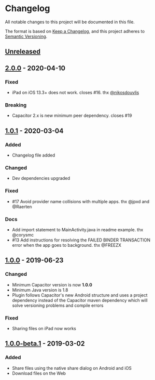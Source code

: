 # Changelog
All notable changes to this project will be documented in this file.

The format is based on [Keep a Changelog](https://keepachangelog.com/en/1.0.0/),
and this project adheres to [Semantic Versioning](https://semver.org/spec/v2.0.0.html).

## [Unreleased]

## [2.0.0] - 2020-04-10

### Fixed
- iPad on iOS 13.3+ does not work. closes #16. thx [@nikosdouvlis](https://github.com/nikosdouvlis)

### Breaking
- Capacitor 2.x is new minimum peer dependency. closes #19

## [1.0.1] - 2020-03-04

### Added
- Changelog file added

### Changed
- Dev dependencies upgraded

### Fixed
- #17 Avoid provider name collisions with multiple apps. thx @jpxd and @Raerten

### Docs
- Add import statement to MainActivity.java in readme example. thx @corysmc
- #13 Add instructions for resolving the FAILED BINDER TRANSACTION error when the app goes to background. thx @FREEZX

## [1.0.0] - 2019-06-23

### Changed
- Minimum Capacitor version is now **1.0.0**
- Minimum Java version is 1.8
- Plugin follows Capacitor's new Android structure and uses a project dependency instead of the Capacitor maven dependency which will solve versioning problems and compile errors

### Fixed
- Sharing files on iPad now works

## [1.0.0-beta.1] - 2019-03-02

### Added
- Share files using the native share dialog on Android and iOS
- Download files on the Web

[Unreleased]: https://github.com/moberwasserlechner/capacitor-filesharer/compare/2.0.0...master
[2.0.0]: https://github.com/moberwasserlechner/capacitor-filesharer/compare/1.0.1...2.0.0
[1.0.1]: https://github.com/moberwasserlechner/capacitor-filesharer/compare/1.0.0...1.0.1
[1.0.0]: https://github.com/moberwasserlechner/capacitor-filesharer/compare/1.0.0-beta.1...1.0.0
[1.0.0-beta.1]: https://github.com/moberwasserlechner/capacitor-filesharer/releases/tag/1.0.0-beta.1
